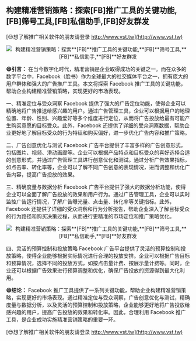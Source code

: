 ## **构建精准营销策略：探索**[FB]**推广工具的关键功能,**[FB]**筛号工具,**[FB]**私信助手,**[FB]**好友群发**

[😍想了解推广相关软件的朋友请登录 http://www.vst.tw](http://www.vst.tw)

 <center><img src="https://vst.tw/MP4/tuiguang/png/2.png" alt="构建精准营销策略：探索**[FB]**推广工具的关键功能,**[FB]**筛号工具,**[FB]**私信助手,**[FB]**好友群发"></center>

**😄引言：**
在当今数字化时代，精准营销是企业取得成功的关键之一。而在众多的数字平台中，Facebook（脸书）作为全球最大的社交媒体平台之一，拥有庞大的用户群体和强大的广告推广工具。本文将探索 Facebook 推广工具的关键功能，帮助企业构建精准营销策略，实现更好的市场表现。

一、精准定位与受众洞察
Facebook 提供了强大的广告定位功能，使得企业可以精确地将广告推送给感兴趣的用户。通过广告管理工具，企业可以根据用户的地理位置、年龄、性别、兴趣爱好等多个维度进行定位，从而将广告投放给最有可能产生购买意愿的目标受众。此外，Facebook 还提供了详细的受众洞察数据，帮助企业更好地了解目标受众的行为特征和购买偏好，进一步优化广告内容和推广策略。

二、广告创意优化与测试
Facebook 广告平台提供了丰富多样的广告创意形式，包括图片、视频、滑动画廊等。企业可以根据产品特点和目标受众的喜好选择合适的创意形式，并通过广告管理工具进行创意优化和测试。通过分析广告效果指标，如点击率、转化率等，企业可以了解不同广告创意的表现情况，进而调整和优化广告内容，提高广告投放的效果。

三、精确度量与数据分析
Facebook 广告平台提供了强大的数据分析功能，使得企业可以全面了解广告投放的效果和用户行为。通过广告管理工具，企业可以实时监控广告运行情况，了解广告曝光量、点击量、转化率等关键指标。此外，Facebook 还提供了详细的受众洞察和行为分析报告，帮助企业深入了解目标受众的行为路径和购买决策过程，从而进行更精准的市场定位和推广策略优化。

 <center><img src="https://vst.tw/MP4/tuiguang/png/1.png" alt="构建精准营销策略：探索**[FB]**推广工具的关键功能,**[FB]**筛号工具,**[FB]**私信助手,**[FB]**好友群发"></center>

四、灵活的预算控制和投放策略
Facebook 广告平台提供了灵活的预算控制和投放策略，使得企业能够根据实际情况进行合理的投放安排。企业可以根据广告目标和预算情况，选择不同的投放方式，如按点击量计费、按展示量计费等。同时，企业还可以根据广告效果进行预算调整和优化，确保广告投放的资源得到最大化利用。

**😄结论：**
Facebook 推广工具提供了一系列关键功能，帮助企业构建精准营销策略，实现更好的市场表现。通过精准定位与受众洞察，广告创意优化与测试，精确度量与数据分析，以及灵活的预算控制和投放策略，企业能够更好地将广告投放给感兴趣的用户，提高广告投放的效果和转化率。因此，合理利用 Facebook 推广工具，是企业成功实施精准营销策略的重要一环。

[😍想了解推广相关软件的朋友请登录 http://www.vst.tw](http://www.vst.tw)



